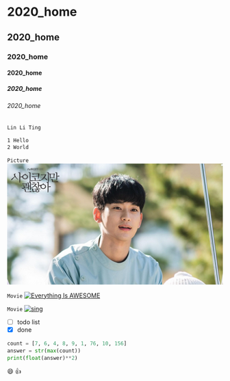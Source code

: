 # 2020_home
## 2020_home
### 2020_home
#### 2020_home
##### 2020_home
###### 2020_home

`Lin Li Ting`

```Linnn
1 Hello
2 World
```
`Picture`
![boy](./boy.jpg "boy")

`Movie`
[![Everything Is AWESOME](https://img.youtube.com/vi/StTqXEQ2l-Y/0.jpg)](https://www.youtube.com/watch?v=StTqXEQ2l-Y "Everything Is AWESOME")

`Movie`
[![sing](https://img.youtube.com/vi/LCK7IoYv6eE/0.jpg)](https://www.youtube.com/watch?v=LCK7IoYv6eE "sing")

- [ ] todo list
- [x] done

```python
count = [7, 6, 4, 8, 9, 1, 76, 10, 156]
answer = str(max(count))
print(float(answer)**2)
```
:smile:
:+1:

